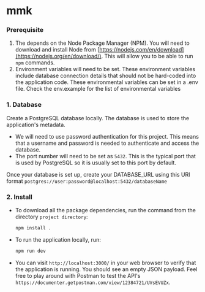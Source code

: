 # mmk

### Prerequisite
1. The depends on the Node Package Manager (NPM). You will need to download and install Node from [https://nodejs.com/en/download](https://nodejs.org/en/download/). This will allow you to be able to run `npm` commands.
2. Environment variables will need to be set. These environment variables include database connection details that should not be hard-coded into the application code. These environmental variables can be set in a .env file. Check the env.example for the list of environmental variables

### 1. Database
Create a PostgreSQL database locally. The database is used to store the application's metadata.

* We will need to use password authentication for this project. This means that a username and password is needed to authenticate and access the database.
* The port number will need to be set as `5432`. This is the typical port that is used by PostgreSQL so it is usually set to this port by default.

Once your database is set up, create your DATABASE_URL using this URI format `postgres://user:password@localhost:5432/databaseName`

### 2. Install

* To download all the package dependencies, run the command from the directory `project directory`:
    ```bash
    npm install .
    ```
* To run the application locally, run:
    ```bash
    npm run dev
    ```
* You can visit `http://localhost:3000/` in your web browser to verify that the application is running. You should see an empty JSON payload. Feel free to play around with Postman to test the API's `https://documenter.getpostman.com/view/12384721/UVsEVUZx`.
